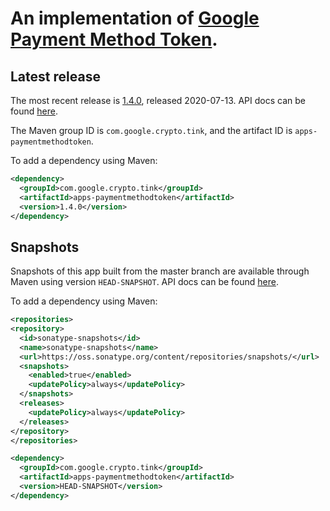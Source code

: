 # An implementation of [Google Payment Method Token](https://developers.google.com/pay/api/payment-data-cryptography).

## Latest release

The most recent release is
[1.4.0](https://github.com/google/tink/releases/tag/v1.4.0), released
2020-07-13. API docs can be found
[here](https://google.github.com/tink/javadoc/apps-paymentmethodtoken/1.4.0).

The Maven group ID is `com.google.crypto.tink`, and the artifact ID is
`apps-paymentmethodtoken`.

To add a dependency using Maven:

```xml
<dependency>
  <groupId>com.google.crypto.tink</groupId>
  <artifactId>apps-paymentmethodtoken</artifactId>
  <version>1.4.0</version>
</dependency>
```

## Snapshots

Snapshots of this app built from the master branch are available through Maven
using version `HEAD-SNAPSHOT`. API docs can be found
[here](https://google.github.com/tink/javadoc/apps-paymentmethodtoken/HEAD-SNAPSHOT).

To add a dependency using Maven:

```xml
<repositories>
<repository>
  <id>sonatype-snapshots</id>
  <name>sonatype-snapshots</name>
  <url>https://oss.sonatype.org/content/repositories/snapshots/</url>
  <snapshots>
    <enabled>true</enabled>
    <updatePolicy>always</updatePolicy>
  </snapshots>
  <releases>
    <updatePolicy>always</updatePolicy>
  </releases>
</repository>
</repositories>

<dependency>
  <groupId>com.google.crypto.tink</groupId>
  <artifactId>apps-paymentmethodtoken</artifactId>
  <version>HEAD-SNAPSHOT</version>
</dependency>
```
